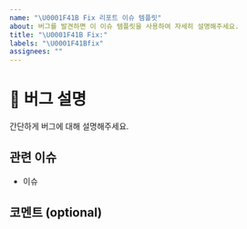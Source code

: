 ```yaml
---
name: "\U0001F41B Fix 리포트 이슈 템플릿"
about: 버그를 발견하면 이 이슈 템플릿을 사용하여 자세히 설명해주세요.
title: "\U0001F41B Fix:"
labels: "\U0001F41Bfix"
assignees: ""
---
```


# 🐛 버그 설명

간단하게 버그에 대해 설명해주세요.

## 관련 이슈

- 이슈

## 코멘트 (optional)

